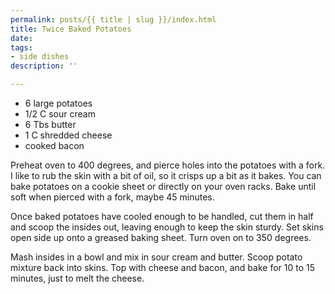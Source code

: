 ```yaml
---
permalink: posts/{{ title | slug }}/index.html
title: Twice Baked Potatoes
date: 
tags:
- side dishes
description: ''

---
```

* 6 large potatoes
* 1/2 C sour cream
* 6 Tbs butter
* 1 C shredded cheese
* cooked bacon

Preheat oven to 400 degrees, and pierce holes into the potatoes with a fork. I like to rub the skin with a bit of oil, so it crisps up a bit as it bakes. You can bake potatoes on a cookie sheet or directly on your oven racks. Bake until soft when pierced with a fork, maybe 45 minutes.  

Once baked potatoes have cooled enough to be handled, cut them in half and scoop the insides out, leaving enough to keep the skin sturdy. Set skins open side up onto a greased baking sheet. Turn oven on to 350 degrees. 

Mash insides in a bowl and mix in sour cream and butter. Scoop potato mixture back into skins. Top with cheese and bacon, and bake for 10 to 15 minutes, just to melt the cheese. 